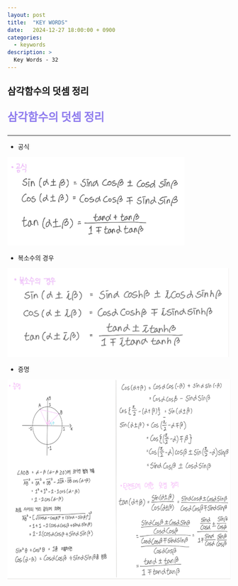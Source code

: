 ```yaml
---
layout: post
title:  "KEY WORDS"
date:   2024-12-27 18:00:00 + 0900
categories:
  - keywords
description: >
  Key Words - 32
---
```

## 삼각함수의 덧셈 정리

<p style = "color:#8f7cee; font-size:25px; font-weight:bold">
삼각함수의 덧셈 정리
</p>

---

- 공식

<img src = "../../assets/img/keywords/IMG_k10.png" width = "400" height = "200">

<br/>

- 복소수의 경우

<img src = "../../assets/img/keywords/IMG_k11.png" width = "500" height = "200">

<br/>

- 증명

<img src = "../../assets/img/keywords/IMG_k12.png" width = "1800" height = "450">